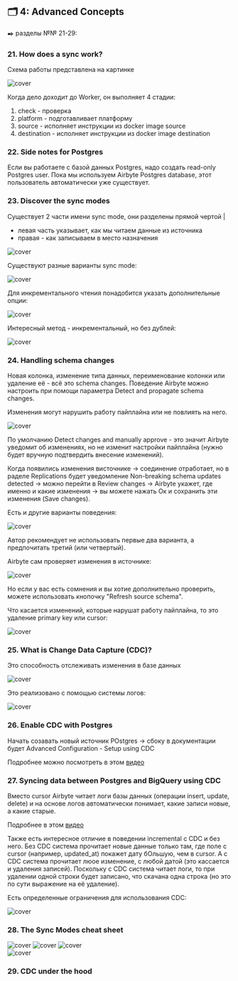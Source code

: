 ## 🗂️ 4: Advanced Concepts
✒️ разделы №№ 21-29:

### 21. How does a sync work?

Схема работы представлена на картинке

![cover](https://github.com/Malakhova-Natalya/IT_courses/blob/main/The%20Complete%20Hands-on%20Introduction%20to%20Airbyte/47%20-%20how%20does%20a%20sync%20work.png)

Когда дело доходит до Worker, он выполняет 4 стадии:
1. check - проверка
2. platform - подготавливает платформу
3. source - исполняет инструкции из docker image source 
4. destination - исполняет инструкции из docker image destination
   
### 22. Side notes for Postgres

Если вы работаете с базой данных Postgres, надо создать read-only Postgres user. Пока мы используем Airbyte Postgres database, этот пользователь автоматически уже существует.

### 23. Discover the sync modes

Существует 2 части имени sync mode, они разделены прямой чертой |
- левая часть указывает, как мы читаем данные из источника
- правая - как записываем в место назначения

![cover](https://github.com/Malakhova-Natalya/IT_courses/blob/main/The%20Complete%20Hands-on%20Introduction%20to%20Airbyte/48%20-%20two%20part%20of%20name.png)

Существуют разные варианты sync mode:

![cover](https://github.com/Malakhova-Natalya/IT_courses/blob/main/The%20Complete%20Hands-on%20Introduction%20to%20Airbyte/49%20-%20sync%20mode.png)

Для инкрементального чтения понадобится указать дополнительные опции:

![cover](https://github.com/Malakhova-Natalya/IT_courses/blob/main/The%20Complete%20Hands-on%20Introduction%20to%20Airbyte/50%20-%20incremental%20reading%20mode.png)

Интересный метод - инкрементальный, но без дублей:

![cover](https://github.com/Malakhova-Natalya/IT_courses/blob/main/The%20Complete%20Hands-on%20Introduction%20to%20Airbyte/51%20-%20incremental%20dedupted.png)

### 24. Handling schema changes

Новая колонка, изменение типа данных, переименование колонки или удаление её - всё это schema changes. Поведение Airbyte можно настроить при помощи параметра Detect and propagate schema changes.

Изменения могут нарушить работу пайплайна или не повлиять на него.

![cover](https://github.com/Malakhova-Natalya/IT_courses/blob/main/The%20Complete%20Hands-on%20Introduction%20to%20Airbyte/52%20-%20schema%20changes.png)

По умолчанию Detect changes and manually approve - это значит Airbyte уведомит об изменениях, но не изменит настройки пайплайна (нужно будет вручную подтвердить внесение изменений).

Когда появились изменения висточнике → соединение отработает, но в раделе Replications будет уведомление Non-breaking schema updates detected → можно перейти в Review changes → Airbyte укажет, где именно и какие изменения → вы можете нажать Ок и сохранить эти изменения (Save changes).

Есть и другие варианты поведения:

![cover](https://github.com/Malakhova-Natalya/IT_courses/blob/main/The%20Complete%20Hands-on%20Introduction%20to%20Airbyte/53%20-%20schema%20changes%20options.png)

Автор рекомендует не использовать первые два варианта, а предпочитать третий (или четвертый).

Airbyte сам проверяет изменения в источнике:

![cover](https://github.com/Malakhova-Natalya/IT_courses/blob/main/The%20Complete%20Hands-on%20Introduction%20to%20Airbyte/54%20-%20Airbyte%20checks%20schema%20changes.png)

Но если у вас есть сомнения и вы хотие дополнительно проверить, можете использовать кнопочку "Refresh source schema".

Что касается изменений, которые нарушат работу пайплайна, то это удаление primary key или cursor:

![cover](https://github.com/Malakhova-Natalya/IT_courses/blob/main/The%20Complete%20Hands-on%20Introduction%20to%20Airbyte/55%20-%20breaking%20changes.png)

### 25. What is Change Data Capture (CDC)?

Это способность отслеживать изменения в базе данных

![cover](https://github.com/Malakhova-Natalya/IT_courses/blob/main/The%20Complete%20Hands-on%20Introduction%20to%20Airbyte/56%20-%20change%20data%20capture.png)

Это реализовано с помощью системы логов:

![cover](https://github.com/Malakhova-Natalya/IT_courses/blob/main/The%20Complete%20Hands-on%20Introduction%20to%20Airbyte/57%20-%20transaction%20logs.png)

### 26. Enable CDC with Postgres

Начать созавать новый источник POstgres → сбоку в документации будет Advanced Configuration - Setup using CDC

Подробнее можно посмотреть в этом [видео](https://www.udemy.com/course/the-complete-hands-on-introduction-to-airbyte/learn/lecture/40236680#content)

### 27. Syncing data between Postgres and BigQuery using CDC

Вместо cursor Airbyte читает логи базы данных (операции insert, update, delete) и на основе логов автоматически понимает, какие записи новые, а какие старые.

Подробнее в этом [видео](https://www.udemy.com/course/the-complete-hands-on-introduction-to-airbyte/learn/lecture/42441908#content)

Также есть интересное отличие в поведении incremental с CDC и без него.
Без CDC система прочитает новые данные только там, где поле с cursor (например, updated_at) покажет дату бОльшую, чем в cursor.
А с CDC система прочитает люое изменение, с любой датой (это кассается и удаления записей). Поскольку с CDC система читает логи, то при удалении одной строки будет записано, что скачана одна строка (но это по сути выражение на её удаление).

Есть определенные ограничения для использования CDC:

![cover](https://github.com/Malakhova-Natalya/IT_courses/blob/main/The%20Complete%20Hands-on%20Introduction%20to%20Airbyte/58%20-%20CDC%20limitations.png)

### 28. The Sync Modes cheat sheet

![cover](https://github.com/Malakhova-Natalya/IT_courses/blob/main/The%20Complete%20Hands-on%20Introduction%20to%20Airbyte/59%20-%20The%20Sync%20Modes%20cheat%20sheet%2001.png)
![cover](https://github.com/Malakhova-Natalya/IT_courses/blob/main/The%20Complete%20Hands-on%20Introduction%20to%20Airbyte/60%20-%20The%20Sync%20Modes%20cheat%20sheet%2002.png)                            ![cover](https://github.com/Malakhova-Natalya/IT_courses/blob/main/The%20Complete%20Hands-on%20Introduction%20to%20Airbyte/61%20-%20The%20Sync%20Modes%20cheat%20sheet%2003.png)                 
![cover](https://github.com/Malakhova-Natalya/IT_courses/blob/main/The%20Complete%20Hands-on%20Introduction%20to%20Airbyte/62%20-%20The%20Sync%20Modes%20cheat%20sheet%2004.png)

### 29. CDC under the hood
